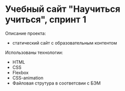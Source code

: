 # Учебный сайт "Научиться учиться", спринт 1

Описание проекта:
* статический сайт с образовательным контентом 

Использованы технологии: 
* HTML
* CSS
* Flexbox
* CSS-animation
* Файловая струтура в соответсвии с БЭМ


